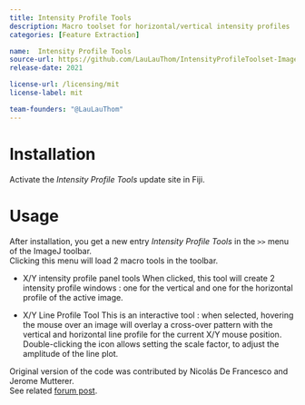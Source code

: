 ```yaml
---
title: Intensity Profile Tools
description: Macro toolset for horizontal/vertical intensity profiles
categories: [Feature Extraction]

name:  Intensity Profile Tools
source-url: https://github.com/LauLauThom/IntensityProfileToolset-ImageJ
release-date: 2021

license-url: /licensing/mit
license-label: mit

team-founders: "@LauLauThom"
---
```


# Installation 
Activate the *Intensity Profile Tools* update site in Fiji.

# Usage
After installation, you get a new entry *Intensity Profile Tools* in the `>>` menu of the ImageJ toolbar.  
Clicking this menu will load 2 macro tools in the toolbar.  

- X/Y intensity profile panel tools
When clicked, this tool will create 2 intensity profile windows : one for the vertical and one for the horizontal profile of the active image.  

- X/Y Line Profile Tool
This is an interactive tool : when selected, hovering the mouse over an image will overlay a cross-over pattern with the vertical and horizontal line profile for the current X/Y mouse position.  
Double-clicking the icon allows setting the scale factor, to adjust the amplitude of the line plot.  

Original version of the code was contributed by Nicolás De Francesco and Jerome Mutterer.  
See related [forum post](https://forum.image.sc/t/display-vertical-and-horizontal-intensity-profiles/59837).
